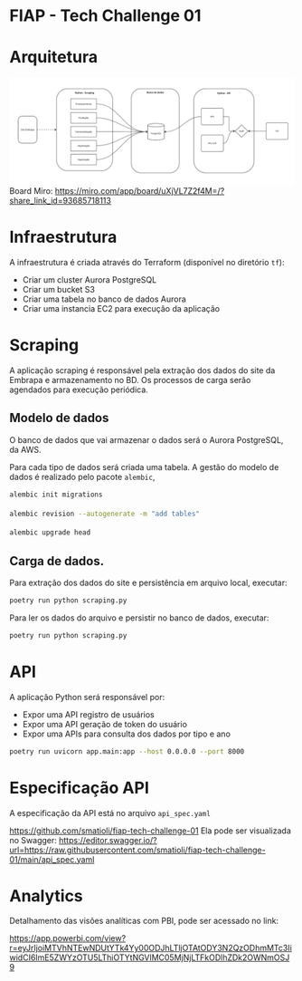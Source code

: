 # FIAP - Tech Challenge 01

# Arquitetura

![Arquitetura Simplificada](./docs/architecture.jpg)
Board Miro: https://miro.com/app/board/uXjVL7Z2f4M=/?share_link_id=93685718113

# Infraestrutura

A infraestrutura é criada através do Terraform (disponível no diretório `tf`):

- Criar um cluster Aurora PostgreSQL
- Criar um bucket S3
- Criar uma tabela no banco de dados Aurora
- Criar uma instancia EC2 para execução da aplicação

# Scraping 

A aplicação scraping é responsável pela extração dos dados do site da Embrapa e armazenamento no BD. Os processos de carga serão agendados para execução periódica.

## Modelo de dados

O banco de dados que vai armazenar o dados será o Aurora PostgreSQL, da AWS.

Para cada tipo de dados será criada uma tabela. A gestão do modelo de dados é realizado pelo pacote `alembic`,

```bash
alembic init migrations

alembic revision --autogenerate -m "add tables"

alembic upgrade head
```


## Carga de dados.

Para extração dos dados do site e persistência em arquivo local, executar:

```bash
poetry run python scraping.py
```

Para ler os dados do arquivo e persistir no banco de dados, executar:

```bash
poetry run python scraping.py
```

# API

A aplicação Python será responsável por:

- Expor uma API registro de usuários
- Expor uma API geração de token do usuário
- Expor uma APIs para consulta dos dados por tipo e ano

```bash
poetry run uvicorn app.main:app --host 0.0.0.0 --port 8000
```

# Especificação API

A especificação da API está no arquivo `api_spec.yaml`

https://github.com/smatioli/fiap-tech-challenge-01
Ela pode ser visualizada no Swagger: https://editor.swagger.io/?url=https://raw.githubusercontent.com/smatioli/fiap-tech-challenge-01/main/api_spec.yaml

# Analytics

Detalhamento das visões analíticas com PBI, pode ser acessado no link:

https://app.powerbi.com/view?r=eyJrIjoiMTVhNTEwNDUtYTk4Yy00ODJhLTljOTAtODY3N2QzODhmMTc3IiwidCI6ImE5ZWYzOTU5LThiOTYtNGVlMC05MjNjLTFkODlhZDk2OWNmOSJ9


